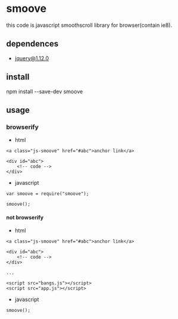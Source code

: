 # smoove

this code is javascript smoothscroll library for browser(contain ie8).

## dependences
- jquery@1.12.0

## install
npm install --save-dev smoove

## usage

### browserify

- html
```
<a class="js-smoove" href="#abc">anchor link</a>

<div id="abc">
    <!-- code -->
</div>
```

- javascript
```
var smoove = require("smoove");

smoove();

```

#### not browserify

- html
```
<a class="js-smoove" href="#abc">anchor link</a>

<div id="abc">
    <!-- code -->
</div>

...

<script src="bangs.js"></script>
<script src="app.js"></script>
```

- javascript
```
smoove();
```
